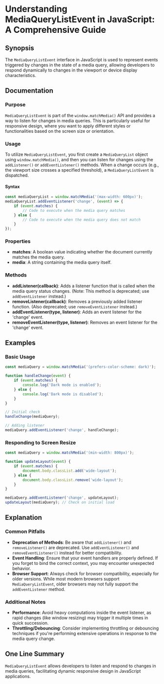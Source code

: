 <!--
Meta Description: # Understanding MediaQueryListEvent in JavaScript: A Comprehensive Guide ## Synopsis The `MediaQueryListEvent` interface in JavaScript is used to repr...
Meta Keywords: event, media, addeventlistener, listener, mediaquerylistevent
-->

# Understanding MediaQueryListEvent in JavaScript: A Comprehensive Guide

## Synopsis
The `MediaQueryListEvent` interface in JavaScript is used to represent events triggered by changes in the state of a media query, allowing developers to respond dynamically to changes in the viewport or device display characteristics.

## Documentation

### Purpose
`MediaQueryListEvent` is part of the `window.matchMedia()` API and provides a way to listen for changes in media queries. This is particularly useful for responsive design, where you want to apply different styles or functionalities based on the screen size or orientation.

### Usage
To utilize `MediaQueryListEvent`, you first create a `MediaQueryList` object using `window.matchMedia()`, and then you can listen for changes using the `addListener()` or `addEventListener()` methods. When a change occurs (e.g., the viewport size crosses a specified threshold), a `MediaQueryListEvent` is dispatched.

#### Syntax
```javascript
const mediaQueryList = window.matchMedia('(max-width: 600px)');
mediaQueryList.addEventListener('change', (event) => {
    if (event.matches) {
        // Code to execute when the media query matches
    } else {
        // Code to execute when the media query does not match
    }
});
```

### Properties
- **matches**: A boolean value indicating whether the document currently matches the media query.
- **media**: A string containing the media query itself.

### Methods
- **addListener(callback)**: Adds a listener function that is called when the media query status changes. (Note: This method is deprecated; use `addEventListener` instead.)
- **removeListener(callback)**: Removes a previously added listener function. (Also deprecated; use `removeEventListener` instead.)
- **addEventListener(type, listener)**: Adds an event listener for the 'change' event.
- **removeEventListener(type, listener)**: Removes an event listener for the 'change' event.

## Examples

### Basic Usage
```javascript
const mediaQuery = window.matchMedia('(prefers-color-scheme: dark)');

function handleChange(event) {
    if (event.matches) {
        console.log('Dark mode is enabled');
    } else {
        console.log('Dark mode is disabled');
    }
}

// Initial check
handleChange(mediaQuery);

// Adding listener
mediaQuery.addEventListener('change', handleChange);
```

### Responding to Screen Resize
```javascript
const mediaQuery = window.matchMedia('(min-width: 800px)');

function updateLayout(event) {
    if (event.matches) {
        document.body.classList.add('wide-layout');
    } else {
        document.body.classList.remove('wide-layout');
    }
}

mediaQuery.addEventListener('change', updateLayout);
updateLayout(mediaQuery); // Check on initial load
```

## Explanation
### Common Pitfalls
- **Deprecation of Methods**: Be aware that `addListener()` and `removeListener()` are deprecated. Use `addEventListener()` and `removeEventListener()` instead for better compatibility.
- **Event Handling**: Ensure that your event handlers are properly defined. If you forget to bind the correct context, you may encounter unexpected behavior.
- **Browser Support**: Always check for browser compatibility, especially for older versions. While most modern browsers support `MediaQueryListEvent`, older browsers may not fully support the `addEventListener` method.

### Additional Notes
- **Performance**: Avoid heavy computations inside the event listener, as rapid changes (like window resizing) may trigger it multiple times in quick succession.
- **Throttling/Debouncing**: Consider implementing throttling or debouncing techniques if you're performing extensive operations in response to the media query change.

## One Line Summary
`MediaQueryListEvent` allows developers to listen and respond to changes in media queries, facilitating dynamic responsive design in JavaScript applications.